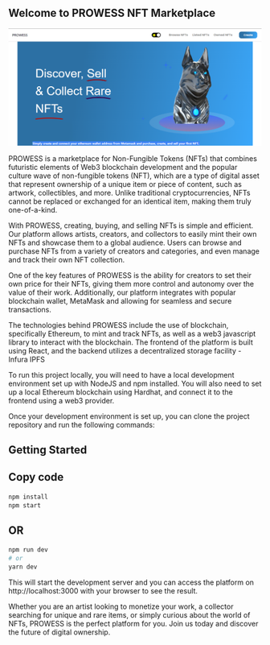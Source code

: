 
## Welcome to PROWESS NFT Marketplace

![App Screenshot](assets/Screenshot.png)


PROWESS is a marketplace for Non-Fungible Tokens (NFTs) that combines futuristic elements of Web3 blockchain development and the popular culture wave of non-fungible tokens (NFT), which are a type of digital asset that represent ownership of a unique item or piece of content, such as artwork, collectibles, and more. Unlike traditional cryptocurrencies, NFTs cannot be replaced or exchanged for an identical item, making them truly one-of-a-kind.

With PROWESS, creating, buying, and selling NFTs is simple and efficient. Our platform allows artists, creators, and collectors to easily mint their own NFTs and showcase them to a global audience. Users can browse and purchase NFTs from a variety of creators and categories, and even manage and track their own NFT collection.

One of the key features of PROWESS is the ability for creators to set their own price for their NFTs, giving them more control and autonomy over the value of their work. Additionally, our platform integrates with popular blockchain wallet, MetaMask and allowing for seamless and secure transactions.

The technologies behind PROWESS include the use of blockchain, specifically Ethereum, to mint and track NFTs, as well as a web3 javascript library to interact with the blockchain. The frontend of the platform is built using React, and the backend utilizes a decentralized storage facility - Infura IPFS

To run this project locally, you will need to have a local development environment set up with NodeJS and npm installed. You will also need to set up a local Ethereum blockchain using Hardhat, and connect it to the frontend using a web3 provider.

Once your development environment is set up, you can clone the project repository and run the following commands:



## Getting Started

## Copy code

```bash 
npm install
npm start

```
## OR 

```bash
npm run dev
# or
yarn dev
```

This will start the development server and you can access the platform on http://localhost:3000 with your browser to see the result.


Whether you are an artist looking to monetize your work, a collector searching for unique and rare items, or simply curious about the world of NFTs, PROWESS is the perfect platform for you. Join us today and discover the future of digital ownership.






